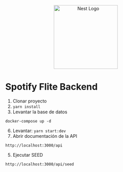 <p align="center">
  <a href="http://nestjs.com/" target="blank"><img src="https://nestjs.com/img/logo-small.svg" width="200" alt="Nest Logo" /></a>
</p>


# Spotify Flite Backend

1. Clonar proyecto
2. ```yarn install```
4. Levantar la base de datos
```
docker-compose up -d
```

6. Levantar: ```yarn start:dev```
7. Abrir documentación de la API
```
http://localhost:3000/api
```
5. Ejecutar SEED
```
http://localhost:3000/api/seed
```